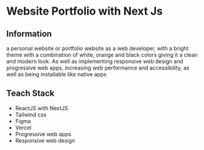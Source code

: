 # Website Portfolio with Next Js
## Information
a personal website or portfolio website as a web developer, with a bright theme with a combination of white, orange and black colors giving it a clean and modern look. As well as implementing responsive web design and progressive web apps, increasing web performance and accessibility, as well as being installable like native apps

## Teach Stack
- ReactJS with NextJS
- Tailwind css
- Figma
- Vercel
- Progressive web apps
- Responsive web design
